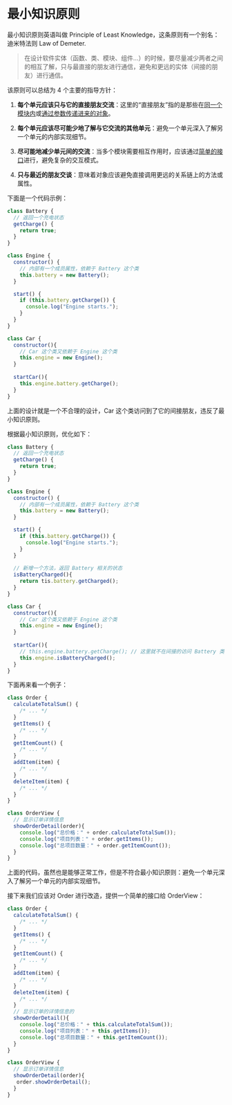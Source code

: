 # 最小知识原则

最小知识原则英语叫做 Principle of Least Knowledge，这条原则有一个别名：迪米特法则 Law of Demeter.

> 在设计软件实体（函数、类、模块、组件...）的时候，要尽量减少两者之间的相互了解，只与最直接的朋友进行通信，避免和更远的实体（间接的朋友）进行通信。

该原则可以总结为 4 个主要的指导方针：

1. **每个单元应该只与它的直接朋友交流**：这里的“直接朋友”指的是那些在<u>同一个模块内</u>或<u>通过参数传递进来的对象</u>。

2. **每个单元应该尽可能少地了解与它交流的其他单元**：避免一个单元深入了解另一个单元的内部实现细节。
3. **尽可能地减少单元间的交流**：当多个模块需要相互作用时，应该通过<u>简单的接口</u>进行，避免复杂的交互模式。
4. **只与最近的朋友交谈**：意味着对象应该避免直接调用更远的关系链上的方法或属性。

下面是一个代码示例：

```js
class Battery {
  // 返回一个充电状态
  getCharge() {
    return true;
  }
}

class Engine {
  constructor() {
    // 内部有一个成员属性，依赖于 Battery 这个类
    this.battery = new Battery();
  }

  start() {
    if (this.battery.getCharge()) {
      console.log("Engine starts.");
    }
  }
}

class Car {
  constructor(){
    // Car 这个类又依赖于 Engine 这个类
    this.engine = new Engine();
  }
  
  startCar(){
    this.engine.battery.getCharge();
  }
}
```

上面的设计就是一个不合理的设计，Car 这个类访问到了它的间接朋友，违反了最小知识原则。

根据最小知识原则，优化如下：

```js
class Battery {
  // 返回一个充电状态
  getCharge() {
    return true;
  }
}

class Engine {
  constructor() {
    // 内部有一个成员属性，依赖于 Battery 这个类
    this.battery = new Battery();
  }

  start() {
    if (this.battery.getCharge()) {
      console.log("Engine starts.");
    }
  }
  
  // 新增一个方法，返回 Battery 相关的状态
  isBatteryCharged(){
    return tis.battery.getCharged();
  }
}

class Car {
  constructor(){
    // Car 这个类又依赖于 Engine 这个类
    this.engine = new Engine();
  }
  
  startCar(){
    // this.engine.battery.getCharge(); // 这里就不在间接的访问 Battery 类
    this.engine.isBatteryCharged();
  }
}
```



下面再来看一个例子：

```js
class Order {
  calculateTotalSum() {
    /* ... */
  }
  getItems() {
    /* ... */
  }
  getItemCount() {
    /* ... */
  }
  addItem(item) {
    /* ... */
  }
  deleteItem(item) {
    /* ... */
  }
}

class OrderView {
  // 显示订单详情信息
  showOrderDetail(order){
    console.log("总价格：" + order.calculateTotalSum());
    console.log("项目列表：" + order.getItems());
    console.log("总项目数量：" + order.getItemCount());
  }
}
```

上面的代码，虽然也是能够正常工作，但是不符合最小知识原则：避免一个单元深入了解另一个单元的内部实现细节。

接下来我们应该对 Order 进行改造，提供一个简单的接口给 OrderView：

```js
class Order {
  calculateTotalSum() {
    /* ... */
  }
  getItems() {
    /* ... */
  }
  getItemCount() {
    /* ... */
  }
  addItem(item) {
    /* ... */
  }
  deleteItem(item) {
    /* ... */
  }
  // 显示订单的详情信息的
  showOrderDetail(){
    console.log("总价格：" + this.calculateTotalSum());
    console.log("项目列表：" + this.getItems());
    console.log("总项目数量：" + this.getItemCount());
  }
}

class OrderView {
  // 显示订单详情信息
  showOrderDetail(order){
   order.showOrderDetail();
  }
}
```

